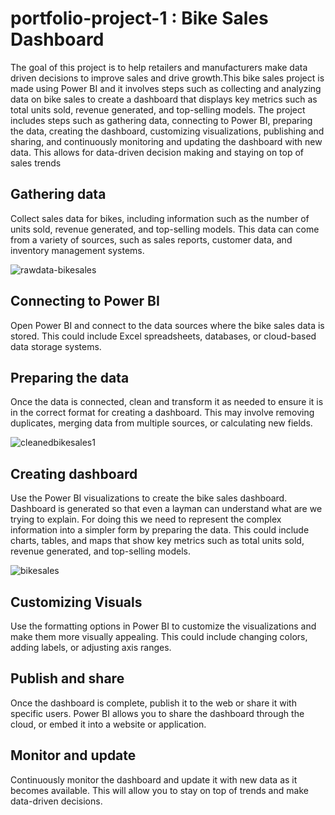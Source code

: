 # portfolio-project-1 : Bike Sales Dashboard
The goal of this project is to help retailers and manufacturers make data driven decisions to improve sales and drive growth.This bike sales project is made using Power BI and it involves steps such as collecting and analyzing data on bike sales to create a dashboard that displays key metrics such as total units sold, revenue generated, and top-selling models. The project includes steps such as gathering data, connecting to Power BI, preparing the data, creating the dashboard, customizing visualizations, publishing and sharing, and continuously monitoring and updating the dashboard with new data. This allows for data-driven decision making and staying on top of sales trends

## Gathering data
Collect sales data for bikes, including information such as the number of units sold, revenue generated, and top-selling models. This data can come from a variety of sources, such as sales reports, customer data, and inventory management systems.

![rawdata-bikesales](https://user-images.githubusercontent.com/79984668/212315568-c9d6fdf4-7c08-4b21-a2fb-22ae1e4d7622.PNG)

## Connecting to Power BI 
Open Power BI and connect to the data sources where the bike sales data is stored. This could include Excel spreadsheets, databases, or cloud-based data storage systems.

## Preparing the data
Once the data is connected, clean and transform it as needed to ensure it is in the correct format for creating a dashboard. This may involve removing duplicates, merging data from multiple sources, or calculating new fields.

![cleanedbikesales1](https://user-images.githubusercontent.com/79984668/212315631-7a776353-010b-4dc9-ab7a-852947424ef0.PNG)


## Creating dashboard
Use the Power BI visualizations to create the bike sales dashboard. Dashboard is generated so that even a layman can understand what are we trying to explain. For doing this we need to represent the complex information into a simpler form by preparing the data. This could include charts, tables, and maps that show key metrics such as total units sold, revenue generated, and top-selling models.



![bikesales](https://user-images.githubusercontent.com/79984668/212367932-1fe1de69-f248-41f8-b645-ea3b0ede716a.PNG)


## Customizing Visuals
Use the formatting options in Power BI to customize the visualizations and make them more visually appealing. This could include changing colors, adding labels, or adjusting axis ranges.

## Publish and share
Once the dashboard is complete, publish it to the web or share it with specific users. Power BI allows you to share the dashboard through the cloud, or embed it into a website or application.

## Monitor and update 
Continuously monitor the dashboard and update it with new data as it becomes available. This will allow you to stay on top of trends and make data-driven decisions.

